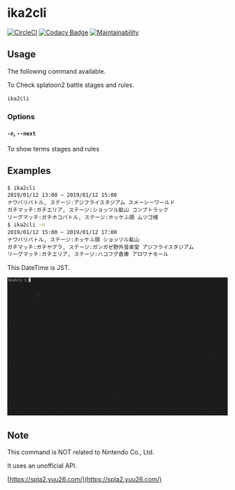 # ika2cli

[![CircleCI](https://circleci.com/gh/YutaGoto/ika2cli.svg?style=svg)](https://circleci.com/gh/YutaGoto/ika2cli)
[![Codacy Badge](https://api.codacy.com/project/badge/Grade/d24185811973486b9015548a8ca9fc7f)](https://www.codacy.com/app/YutaGoto/ika2cli?utm_source=github.com&amp;utm_medium=referral&amp;utm_content=YutaGoto/ika2cli&amp;utm_campaign=Badge_Grade)
[![Maintainability](https://api.codeclimate.com/v1/badges/ace630bf6b66a592179f/maintainability)](https://codeclimate.com/github/YutaGoto/ika2cli/maintainability)

## Usage

The following command available.

To Check splatoon2 battle stages and rules.

```sh
ika2cli
```

### Options

#### `-n`, `--next`

To show terms stages and rules

## Examples

```sh
$ ika2cli
2019/01/12 13:00 ~ 2019/01/12 15:00
ナワバリバトル, ステージ:アジフライスタジアム スメーシーワールド
ガチマッチ:ガチエリア, ステージ:ショッツル鉱山 コンブトラック
リーグマッチ:ガチホコバトル, ステージ:ホッケふ頭 ムツゴ楼
$ ika2cli -n
2019/01/12 15:00 ~ 2019/01/12 17:00
ナワバリバトル, ステージ:ホッケふ頭 ショッツル鉱山
ガチマッチ:ガチヤグラ, ステージ:ガンガゼ野外音楽堂 アジフライスタジアム
リーグマッチ:ガチエリア, ステージ:ハコフグ倉庫 アロワナモール
```

This DateTime is JST.

![example.giff](https://raw.githubusercontent.com/YutaGoto/ika2cli/master/example.gif)

## Note

This command is NOT related to Nintendo Co., Ltd.

It uses an unofficial API.

[https://spla2.yuu26.com/](https://spla2.yuu26.com/)
